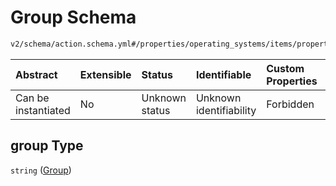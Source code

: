 # Group Schema

```txt
v2/schema/action.schema.yml#/properties/operating_systems/items/properties/steps/items/properties/actions/items/oneOf/26/properties/core:write/properties/group
```



| Abstract            | Extensible | Status         | Identifiable            | Custom Properties | Additional Properties | Access Restrictions | Defined In                                                          |
| :------------------ | :--------- | :------------- | :---------------------- | :---------------- | :-------------------- | :------------------ | :------------------------------------------------------------------ |
| Can be instantiated | No         | Unknown status | Unknown identifiability | Forbidden         | Allowed               | none                | [device.schema.json*](../device.schema.json "open original schema") |

## group Type

`string` ([Group](device-properties-operating-systems-operating-system-properties-steps-step-properties-group-step-action-oneof-corewrite-action-properties-corewrite-action-properties-group.md))
